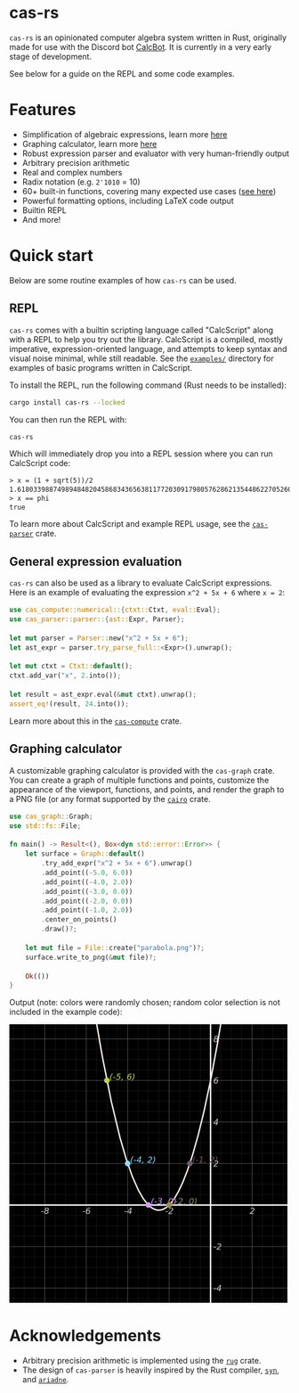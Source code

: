# cas-rs

`cas-rs` is an opinionated computer algebra system written in Rust, originally made for use with the Discord bot [CalcBot](https://discord.com/application-directory/674457690646249472/). It is currently in a very early stage of development.

See below for a guide on the REPL and some code examples.

# Features

- Simplification of algebraic expressions, learn more [here](cas-compute/README.md)
- Graphing calculator, learn more [here](cas-graph/README.md)
- Robust expression parser and evaluator with very human-friendly output
- Arbitrary precision arithmetic
- Real and complex numbers
- Radix notation (e.g. `2'1010` = 10)
- 60+ built-in functions, covering many expected use cases ([see here](https://github.com/ElectrifyPro/cas-rs/blob/dev/cas-compute/src/funcs/mod.rs))
- Powerful formatting options, including LaTeX code output
- Builtin REPL
- And more!

# Quick start

Below are some routine examples of how `cas-rs` can be used.

## REPL

`cas-rs` comes with a builtin scripting language called "CalcScript" along with a REPL to help you try out the library. CalcScript is a compiled, mostly imperative, expression-oriented language, and attempts to keep syntax and visual noise minimal, while still readable. See the [`examples/`](examples) directory for examples of basic programs written in CalcScript.

To install the REPL, run the following command (Rust needs to be installed):

```sh
cargo install cas-rs --locked
```

You can then run the REPL with:

```sh
cas-rs
```

Which will immediately drop you into a REPL session where you can run CalcScript code:

```text
> x = (1 + sqrt(5))/2
1.61803398874989484820458683436563811772030917980576286213544862270526046281890244970720720418939113748475408807538689175212663386222353693179318006077
> x == phi
true
```

To learn more about CalcScript and example REPL usage, see the [`cas-parser`](cas-parser/README.md) crate.

## General expression evaluation

`cas-rs` can also be used as a library to evaluate CalcScript expressions. Here is an example of evaluating the expression `x^2 + 5x + 6` where `x = 2`:

```rust
use cas_compute::numerical::{ctxt::Ctxt, eval::Eval};
use cas_parser::parser::{ast::Expr, Parser};

let mut parser = Parser::new("x^2 + 5x + 6");
let ast_expr = parser.try_parse_full::<Expr>().unwrap();

let mut ctxt = Ctxt::default();
ctxt.add_var("x", 2.into());

let result = ast_expr.eval(&mut ctxt).unwrap();
assert_eq!(result, 24.into());
```

Learn more about this in the [`cas-compute`](cas-compute/README.md) crate.

## Graphing calculator

A customizable graphing calculator is provided with the `cas-graph` crate. You can create a graph of multiple functions and points, customize the appearance of the viewport, functions, and points, and render the graph to a PNG file (or any format supported by the [`cairo`](https://gtk-rs.org/gtk-rs-core/stable/latest/docs/cairo/) crate.

```rust
use cas_graph::Graph;
use std::fs::File;

fn main() -> Result<(), Box<dyn std::error::Error>> {
    let surface = Graph::default()
        .try_add_expr("x^2 + 5x + 6").unwrap()
        .add_point((-5.0, 6.0))
        .add_point((-4.0, 2.0))
        .add_point((-3.0, 0.0))
        .add_point((-2.0, 0.0))
        .add_point((-1.0, 2.0))
        .center_on_points()
        .draw()?;

    let mut file = File::create("parabola.png")?;
    surface.write_to_png(&mut file)?;

    Ok(())
}
```

Output (note: colors were randomly chosen; random color selection is not
included in the example code):

<img src="https://raw.githubusercontent.com/ElectrifyPro/cas-rs/main/cas-graph/img/parabola.png" width="500" height="500"/>

# Acknowledgements

- Arbitrary precision arithmetic is implemented using the [`rug`](https://gitlab.com/tspiteri/rug) crate.
- The design of `cas-parser` is heavily inspired by the Rust compiler, [`syn`](https://github.com/dtolnay/syn), and [`ariadne`](https://github.com/zesterer/ariadne).
